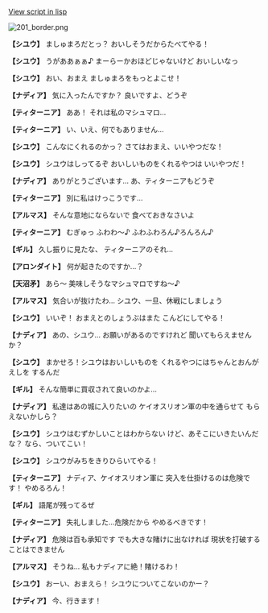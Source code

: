 [View script in lisp](../scripts/100402031.txt)

![201_border.png](../images/backgrounds/201_border.png)

**【シユウ】**
ましゅまろだとっ？
おいしそうだからたべてやる！

**【シユウ】**
うがああぁぁ♪
まーらーかおほどじゃないけど
おいしいなっ

**【シユウ】**
おい、おまえ
ましゅまろをもっとよこせ！

**【ナディア】**
気に入ったんですか？
良いですよ、どうぞ

**【ティターニア】**
ああ！
それは私のマシュマロ…

**【ティターニア】**
い、いえ、何でもありません…

**【シユウ】**
こんなにくれるのかっ？
さてはおまえ、いいやつだな！

**【シユウ】**
シユウはしってるぞ
おいしいものをくれるやつは
いいやつだ！

**【ナディア】**
ありがとうございます…
あ、ティターニアもどうぞ

**【ティターニア】**
別に私はけっこうです…

**【アルマス】**
そんな意地にならないで
食べておきなさいよ

**【ティターニア】**
むぎゅっ
ふわわ～♪
ふわふわろん♪ろんろん♪

**【ギル】**
久し振りに見たな、
ティターニアのそれ…

**【アロンダイト】**
何が起きたのですか…？

**【天沼矛】**
あら～
美味しそうなマシュマロですね～♪

**【アルマス】**
気合いが抜けたわ…
シユウ、一旦、休戦にしましょう

**【シユウ】**
いいぞ！
おまえとのしょうぶはまた
こんどにしてやる！

**【ナディア】**
あの、シユウ…
お願いがあるのですけれど
聞いてもらえませんか？

**【シユウ】**
まかせろ！シユウはおいしいものを
くれるやつにはちゃんとおんがえしを
するんだ

**【ギル】**
そんな簡単に買収されて良いのかよ…

**【ナディア】**
私達はあの城に入りたいの
ケイオスリオン軍の中を通らせて
もらえないかしら？

**【シユウ】**
シユウはむずかしいことはわからない
けど、あそこにいきたいんだな？
なら、ついてこい！

**【シユウ】**
シユウがみちをきりひらいてやる！

**【ティターニア】**
ナディア、ケイオスリオン軍に
突入を仕掛けるのは危険です！
やめるろん！

**【ギル】**
語尾が残ってるぜ

**【ティターニア】**
失礼しました…危険だから
やめるべきです！

**【ナディア】**
危険は百も承知です
でも大きな賭けに出なければ
現状を打破することはできません

**【アルマス】**
そうね…
私もナディアに絶！賭けるわ！

**【シユウ】**
おーい、おまえら！
シユウについてこないのかー？

**【ナディア】**
今、行きます！
